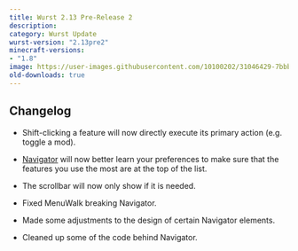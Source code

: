```yaml
---
title: Wurst 2.13 Pre-Release 2
description:
category: Wurst Update
wurst-version: "2.13pre2"
minecraft-versions:
- "1.8"
image: https://user-images.githubusercontent.com/10100202/31046429-7bbb684c-a5f8-11e7-87a9-b07a8487c79c.jpg
old-downloads: true
---
```

## Changelog

- Shift-clicking a feature will now directly execute its primary action (e.g. toggle a mod).

- [Navigator](https://wurst.wiki/navigator) will now better learn your preferences to make sure that the features you use the most are at the top of the list.

- The scrollbar will now only show if it is needed.

- Fixed MenuWalk breaking Navigator.

- Made some adjustments to the design of certain Navigator elements.

- Cleaned up some of the code behind Navigator.
